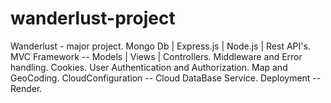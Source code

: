 # wanderlust-project
Wanderlust - major project.
Mongo Db | Express.js | Node.js | Rest API's.
MVC Framework -- Models | Views | Controllers.
Middleware and Error handling.
Cookies.
User Authentication and Authorization.
Map and GeoCoding.
CloudConfiguration -- Cloud DataBase Service.
Deployment -- Render.
